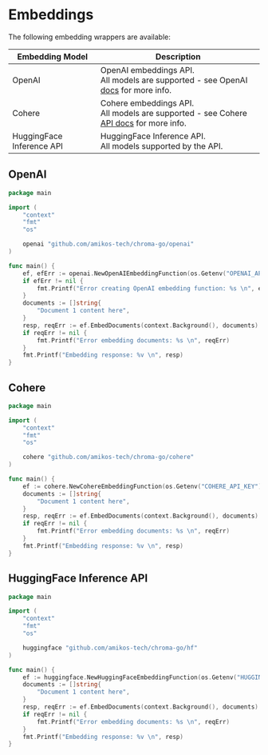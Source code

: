 # Embeddings

The following embedding wrappers are available:

| Embedding Model           | Description                                                                                                                                                 |
|---------------------------|-------------------------------------------------------------------------------------------------------------------------------------------------------------|
| OpenAI                    | OpenAI embeddings API.<br/>All models are supported - see OpenAI [docs](https://platform.openai.com/docs/guides/embeddings/embedding-models) for more info. |
| Cohere                    | Cohere embeddings API.<br/>All models are supported - see Cohere [API docs](https://docs.cohere.com/reference/embed) for more info.                         |
| HuggingFace Inference API | HuggingFace Inference API.<br/>All models supported by the API.                                                                                             |

## OpenAI

```go
package main

import (
	"context"
	"fmt"
	"os"

	openai "github.com/amikos-tech/chroma-go/openai"
)

func main() {
	ef, efErr := openai.NewOpenAIEmbeddingFunction(os.Getenv("OPENAI_API_KEY"), openai.WithModel(openai.TextEmbedding3Large))
	if efErr != nil {
		fmt.Printf("Error creating OpenAI embedding function: %s \n", efErr)
	}
	documents := []string{
		"Document 1 content here",
	}
	resp, reqErr := ef.EmbedDocuments(context.Background(), documents)
	if reqErr != nil {
		fmt.Printf("Error embedding documents: %s \n", reqErr)
	}
	fmt.Printf("Embedding response: %v \n", resp)
}
```

## Cohere

```go
package main

import (
	"context"
	"fmt"
	"os"

	cohere "github.com/amikos-tech/chroma-go/cohere"
)

func main() {
	ef := cohere.NewCohereEmbeddingFunction(os.Getenv("COHERE_API_KEY"))
	documents := []string{
		"Document 1 content here",
	}
	resp, reqErr := ef.EmbedDocuments(context.Background(), documents)
	if reqErr != nil {
		fmt.Printf("Error embedding documents: %s \n", reqErr)
	}
	fmt.Printf("Embedding response: %v \n", resp)
}
```

## HuggingFace Inference API

```go
package main

import (
    "context"
    "fmt"
    "os"

    huggingface "github.com/amikos-tech/chroma-go/hf"
)

func main() {
    ef := huggingface.NewHuggingFaceEmbeddingFunction(os.Getenv("HUGGINGFACE_API_KEY"),"sentence-transformers/all-MiniLM-L6-v2")
    documents := []string{
        "Document 1 content here",
    }
    resp, reqErr := ef.EmbedDocuments(context.Background(), documents)
    if reqErr != nil {
        fmt.Printf("Error embedding documents: %s \n", reqErr)
    }
    fmt.Printf("Embedding response: %v \n", resp)
}
```
